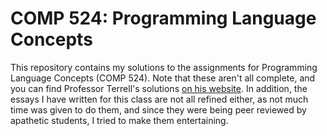 # COMP 524: Programming Language Concepts
This repository contains my solutions to the assignments for Programming Language Concepts (COMP 524). Note that these aren't all complete, and you can find Professor Terrell's solutions [on his website](https://comp524sp21.cs.unc.edu/assignments_). In addition, the essays I have written for this class are not all refined either, as not much time was given to do them, and since they were being peer reviewed by apathetic students, I tried to make them entertaining.
